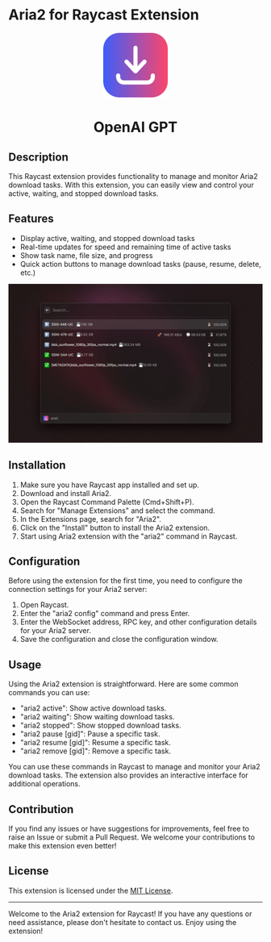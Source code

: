 # Aria2 for Raycast Extension

<p align="center">
   <img src="assets/icon.png" height="128">
   <h1 align="center">OpenAI GPT</h1>
 </p>

## Description

This Raycast extension provides functionality to manage and monitor Aria2 download tasks. With this extension, you can easily view and control your active, waiting, and stopped download tasks.

## Features

- Display active, waiting, and stopped download tasks
- Real-time updates for speed and remaining time of active tasks
- Show task name, file size, and progress
- Quick action buttons to manage download tasks (pause, resume, delete, etc.)

![Screen](./metadata/aria2-1.png)

## Installation

1. Make sure you have Raycast app installed and set up.
2. Download and install Aria2.
3. Open the Raycast Command Palette (Cmd+Shift+P).
4. Search for "Manage Extensions" and select the command.
5. In the Extensions page, search for "Aria2".
6. Click on the "Install" button to install the Aria2 extension.
7. Start using Aria2 extension with the "aria2" command in Raycast.

## Configuration

Before using the extension for the first time, you need to configure the connection settings for your Aria2 server:

1. Open Raycast.
2. Enter the "aria2 config" command and press Enter.
3. Enter the WebSocket address, RPC key, and other configuration details for your Aria2 server.
4. Save the configuration and close the configuration window.

## Usage

Using the Aria2 extension is straightforward. Here are some common commands you can use:

- "aria2 active": Show active download tasks.
- "aria2 waiting": Show waiting download tasks.
- "aria2 stopped": Show stopped download tasks.
- "aria2 pause [gid]": Pause a specific task.
- "aria2 resume [gid]": Resume a specific task.
- "aria2 remove [gid]": Remove a specific task.

You can use these commands in Raycast to manage and monitor your Aria2 download tasks. The extension also provides an interactive interface for additional operations.

## Contribution

If you find any issues or have suggestions for improvements, feel free to raise an Issue or submit a Pull Request. We welcome your contributions to make this extension even better!

## License

This extension is licensed under the [MIT License](https://opensource.org/licenses/MIT).

---

Welcome to the Aria2 extension for Raycast! If you have any questions or need assistance, please don't hesitate to contact us. Enjoy using the extension!